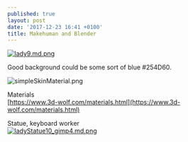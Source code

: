 ```yaml
---
published: true
layout: post
date: '2017-12-23 16:41 +0100'
title: Makehuman and Blender
---
```

[![lady9.md.png](https://cdn.scrot.moe/images/2017/12/23/lady9.md.png)](https://cdn.scrot.moe/images/2017/12/23/lady9.png)

Good background could be some sort of blue #254D60.

![simpleSkinMaterial.png]({{site.baseurl}}/media/simpleSkinMaterial.png)

Materials  
[https://www.3d-wolf.com/materials.html](https://www.3d-wolf.com/materials.html)

Statue, keyboard worker  
[![ladyStatue10_gimp4.md.png](https://cdn.scrot.moe/images/2017/12/24/ladyStatue10_gimp4.md.png)](https://cdn.scrot.moe/images/2017/12/24/ladyStatue10_gimp4.png)

